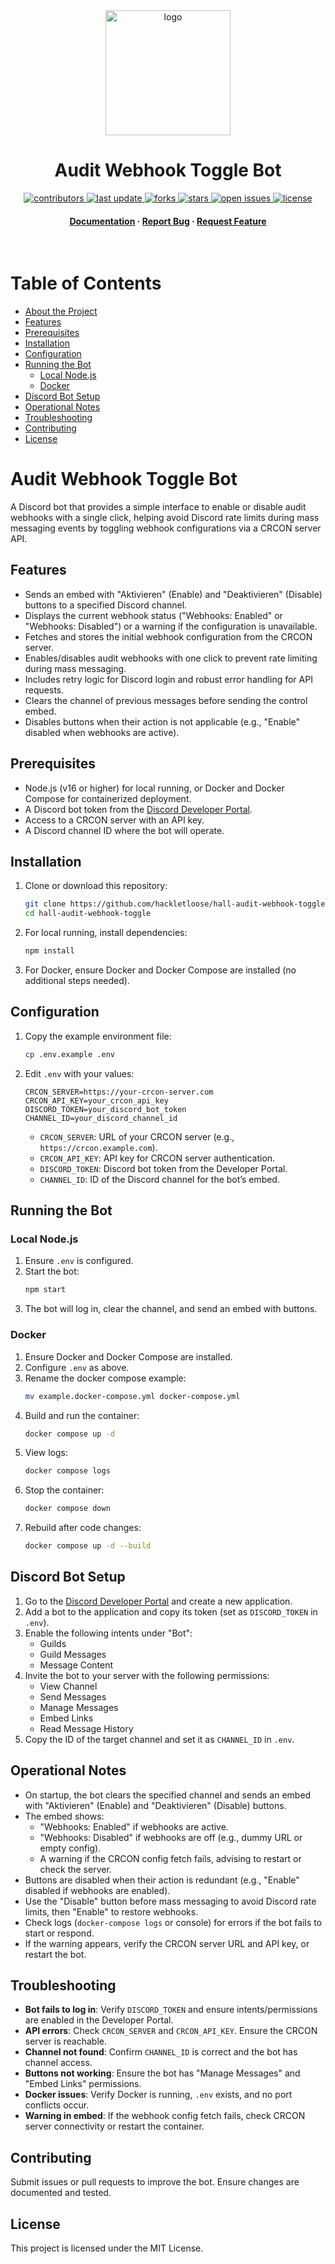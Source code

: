 <div align="center">

  <img src="https://i.imgur.com/nI8BZdQ.png" alt="logo" width="200" height="auto" />
  <h1>Audit Webhook Toggle Bot</h1>
  
<!-- Badges -->
<p>
  <a href="https://github.com/hackletloose/hall-audit-webhook-toggle/graphs/contributors">
    <img src="https://img.shields.io/github/contributors/hackletloose/hall-audit-webhook-toggle" alt="contributors" />
  </a>
  <a href="">
    <img src="https://img.shields.io/github/last-commit/hackletloose/hall-audit-webhook-toggle" alt="last update" />
  </a>
  <a href="https://github.com/hackletloose/hall-audit-webhook-toggle/network/members">
    <img src="https://img.shields.io/github/forks/hackletloose/hall-audit-webhook-toggle" alt="forks" />
  </a>
  <a href="https://github.com/hackletloose/hall-audit-webhook-toggle/stargazers">
    <img src="https://img.shields.io/github/stars/hackletloose/hall-audit-webhook-toggle" alt="stars" />
  </a>
  <a href="https://github.com/hackletloose/hall-audit-webhook-toggle/issues/">
    <img src="https://img.shields.io/github/issues/hackletloose/hall-audit-webhook-toggle" alt="open issues" />
  </a>
  <a href="https://github.com/hackletloose/hall-audit-webhook-toggle/blob/master/LICENSE">
    <img src="https://img.shields.io/github/license/hackletloose/hall-audit-webhook-toggle.svg" alt="license" />
  </a>
</p>
   
<h4>
  <a href="https://github.com/hackletloose/hall-audit-webhook-toggle">Documentation</a>
  <span> · </span>
  <a href="https://github.com/hackletloose/hall-audit-webhook-toggle/issues/">Report Bug</a>
  <span> · </span>
  <a href="https://github.com/hackletloose/hall-audit-webhook-toggle/issues/">Request Feature</a>
</h4>
</div>

<br />

# Table of Contents

- [About the Project](#audit-webhook-toggle-bot)
- [Features](#features)
- [Prerequisites](#prerequisites)
- [Installation](#installation)
- [Configuration](#configuration)
- [Running the Bot](#running-the-bot)
  - [Local Node.js](#local-nodejs)
  - [Docker](#docker)
- [Discord Bot Setup](#discord-bot-setup)
- [Operational Notes](#operational-notes)
- [Troubleshooting](#troubleshooting)
- [Contributing](#contributing)
- [License](#license)

# Audit Webhook Toggle Bot

A Discord bot that provides a simple interface to enable or disable audit webhooks with a single click, helping avoid Discord rate limits during mass messaging events by toggling webhook configurations via a CRCON server API.

## Features
- Sends an embed with "Aktivieren" (Enable) and "Deaktivieren" (Disable) buttons to a specified Discord channel.
- Displays the current webhook status ("Webhooks: Enabled" or "Webhooks: Disabled") or a warning if the configuration is unavailable.
- Fetches and stores the initial webhook configuration from the CRCON server.
- Enables/disables audit webhooks with one click to prevent rate limiting during mass messaging.
- Includes retry logic for Discord login and robust error handling for API requests.
- Clears the channel of previous messages before sending the control embed.
- Disables buttons when their action is not applicable (e.g., "Enable" disabled when webhooks are active).

## Prerequisites
- Node.js (v16 or higher) for local running, or Docker and Docker Compose for containerized deployment.
- A Discord bot token from the [Discord Developer Portal](https://discord.com/developers/applications).
- Access to a CRCON server with an API key.
- A Discord channel ID where the bot will operate.

## Installation
1. Clone or download this repository:
   ```bash
   git clone https://github.com/hackletloose/hall-audit-webhook-toggle.git
   cd hall-audit-webhook-toggle
   ```
2. For local running, install dependencies:
   ```bash
   npm install
   ```
3. For Docker, ensure Docker and Docker Compose are installed (no additional steps needed).

## Configuration
1. Copy the example environment file:
   ```bash
   cp .env.example .env
   ```
2. Edit `.env` with your values:
   ```
   CRCON_SERVER=https://your-crcon-server.com
   CRCON_API_KEY=your_crcon_api_key
   DISCORD_TOKEN=your_discord_bot_token
   CHANNEL_ID=your_discord_channel_id
   ```
   - `CRCON_SERVER`: URL of your CRCON server (e.g., `https://crcon.example.com`).
   - `CRCON_API_KEY`: API key for CRCON server authentication.
   - `DISCORD_TOKEN`: Discord bot token from the Developer Portal.
   - `CHANNEL_ID`: ID of the Discord channel for the bot’s embed.

## Running the Bot

### Local Node.js
1. Ensure `.env` is configured.
2. Start the bot:
   ```bash
   npm start
   ```
3. The bot will log in, clear the channel, and send an embed with buttons.

### Docker
1. Ensure Docker and Docker Compose are installed.
2. Configure `.env` as above.
3. Rename the docker compose example:
   ```bash
   mv example.docker-compose.yml docker-compose.yml
   ```
4. Build and run the container:
   ```bash
   docker compose up -d
   ```
5. View logs:
   ```bash
   docker compose logs
   ```
6. Stop the container:
   ```bash
   docker compose down
   ```
7. Rebuild after code changes:
   ```bash
   docker compose up -d --build
   ```

## Discord Bot Setup
1. Go to the [Discord Developer Portal](https://discord.com/developers/applications) and create a new application.
2. Add a bot to the application and copy its token (set as `DISCORD_TOKEN` in `.env`).
3. Enable the following intents under "Bot":
   - Guilds
   - Guild Messages
   - Message Content
4. Invite the bot to your server with the following permissions:
   - View Channel
   - Send Messages
   - Manage Messages
   - Embed Links
   - Read Message History
5. Copy the ID of the target channel and set it as `CHANNEL_ID` in `.env`.

## Operational Notes
- On startup, the bot clears the specified channel and sends an embed with "Aktivieren" (Enable) and "Deaktivieren" (Disable) buttons.
- The embed shows:
  - "Webhooks: Enabled" if webhooks are active.
  - "Webhooks: Disabled" if webhooks are off (e.g., dummy URL or empty config).
  - A warning if the CRCON config fetch fails, advising to restart or check the server.
- Buttons are disabled when their action is redundant (e.g., "Enable" disabled if webhooks are enabled).
- Use the "Disable" button before mass messaging to avoid Discord rate limits, then "Enable" to restore webhooks.
- Check logs (`docker-compose logs` or console) for errors if the bot fails to start or respond.
- If the warning appears, verify the CRCON server URL and API key, or restart the bot.

## Troubleshooting
- **Bot fails to log in**: Verify `DISCORD_TOKEN` and ensure intents/permissions are enabled in the Developer Portal.
- **API errors**: Check `CRCON_SERVER` and `CRCON_API_KEY`. Ensure the CRCON server is reachable.
- **Channel not found**: Confirm `CHANNEL_ID` is correct and the bot has channel access.
- **Buttons not working**: Ensure the bot has "Manage Messages" and "Embed Links" permissions.
- **Docker issues**: Verify Docker is running, `.env` exists, and no port conflicts occur.
- **Warning in embed**: If the webhook config fetch fails, check CRCON server connectivity or restart the container.

## Contributing
Submit issues or pull requests to improve the bot. Ensure changes are documented and tested.

## License
This project is licensed under the MIT License.
